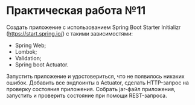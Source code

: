 # Практическая работа №11
Создать приложение с использованием Spring Boot Starter Initializr
(https://start.spring.io/) с такими зависимостями:
* Spring Web;
* Lombok;
* Validation;
* Spring boot Actuator.

Запустить приложение и удостовериться, что не появилось никаких
ошибок. Добавить все эндпоинты в Actuator, сделать HTTP-запрос на
проверку состояния приложения. Собрать jar-файл приложения, запустить и
проверить состояние при помощи REST-запроса.